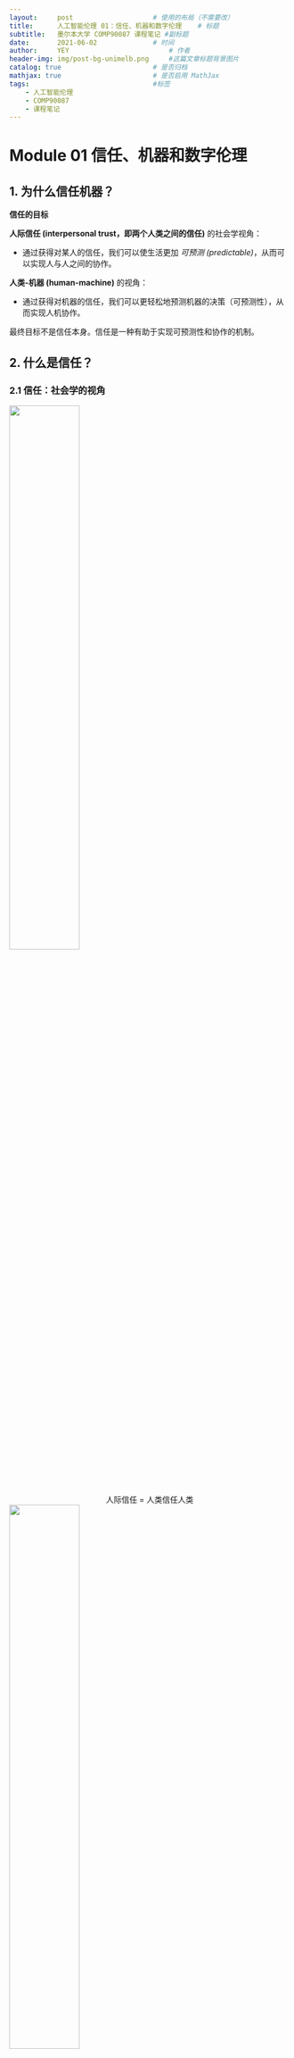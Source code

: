 ```yaml
---
layout:     post   				    # 使用的布局（不需要改）
title:      人工智能伦理 01：信任、机器和数字伦理   	# 标题 
subtitle:   墨尔本大学 COMP90087 课程笔记 #副标题
date:       2021-06-02				# 时间
author:     YEY 						# 作者
header-img: img/post-bg-unimelb.png 	#这篇文章标题背景图片
catalog: true 						# 是否归档
mathjax: true                       # 是否启用 MathJax
tags:								#标签
    - 人工智能伦理
    - COMP90087
    - 课程笔记
---
```


# Module 01 信任、机器和数字伦理

## 1. 为什么信任机器？

**信任的目标**

**人际信任 (interpersonal trust，即两个人类之间的信任)** 的社会学视角：

* 通过获得对某人的信任，我们可以使生活更加 *可预测 (predictable)*，从而可以实现人与人之间的协作。

**人类-机器 (human-machine)** 的视角：

* 通过获得对机器的信任，我们可以更轻松地预测机器的决策（可预测性），从而实现人机协作。

最终目标不是信任本身。信任是一种有助于实现可预测性和协作的机制。

## 2. 什么是信任？

### 2.1 信任：社会学的视角

<img src="http://andy-blog.oss-cn-beijing.aliyuncs.com/blog/2021-06-20-WX20210620-221323%402x.png" width="50%">

<center>人际信任 = 人类信任人类</center>

<img src="http://andy-blog.oss-cn-beijing.aliyuncs.com/blog/2021-06-20-WX20210620-222019%402x.png" width="50%">

人类 A *信任 (trusts)* 人类 B，如果：

* A 相信 B 将为 A 的 *最大利益 (best interests)* 行事；
* A 接受 B 行动的 *脆弱性 (vulnerability)*；

使得 A 可以：

* *预期 (anticipate)* B 行动的 *影响 (impact)*，

因此，可以使社交生活更具 *可预测性 (predictable)*，从而实现 *协作 (collaboration)*。

### 2.2 人类-AI 信任

<img src="http://andy-blog.oss-cn-beijing.aliyuncs.com/blog/2021-06-20-WX20210620-222458%402x.png" width="44%">

<center>人类-AI 信任 = 人类信任 AI</center>

<img src="http://andy-blog.oss-cn-beijing.aliyuncs.com/blog/2021-06-20-Image%20from%20Trust-%20machines-%20and%20digital%20ethics-%20page%209.png" width="38%">

H（人类）信任 M（机器），如果：

* H 相信 M 将为 H 的最大利益而行动；（信念）
* H 接受 M 行动的脆弱性；（风险）

使得 H 可以：

* 预测 M 的决策对 H 的影响（目标）

因此，可以使交互过程更加可预测，从而实现协作。

### 2.3 不信任和缺乏信任

**不信任（Distrust）：**

* H **相信** M **不会** 为 H 的最大利益行事。

**缺乏信任（Lack of trust）：**

* H **不相信** M **会** 为 H 的最大利益而行动；或者
* H 不接受 M 行动的脆弱性。

**注意：**信任的存在与 H 是否可以预期 M 行动对 H 的影响无关。

## 3. 合同信任

### 3.1 合同信任：社会学视角

<img src="http://andy-blog.oss-cn-beijing.aliyuncs.com/blog/2021-06-20-WX20210620-223923%402x.png" width="65%">

<center>合同信任 = 人类信任在某个特定场景下履行某种合同的人类</center>

<img src="http://andy-blog.oss-cn-beijing.aliyuncs.com/blog/2021-06-20-WX20210620-222019%402x.png" width="50%">

**注意：**合同可以是社会/规范性的，而不仅限于法律。

### 3.2 合同信任：人类-AI 信任视角

<img src="http://andy-blog.oss-cn-beijing.aliyuncs.com/blog/2021-06-20-WX20210620-224528%402x.png" width="65%">

<center>合同信任 = 人类信任在某个特定场景下履行某种合同的某个 AI 模型</center>

<img src="http://andy-blog.oss-cn-beijing.aliyuncs.com/blog/2021-06-20-WX20210620-224741%402x.png" width="80%">

### 3.3 AI 中的合同

**值得信任的 AI 模型标准：**

<img src="http://andy-blog.oss-cn-beijing.aliyuncs.com/blog/2021-06-20-Trustworth%20AI%20model.png" width="100%">

* 我相信该模型可以保护我的隐私
* 我相信该模型在部署中表现良好
* 我相信该模型对于数据中的小噪声具有鲁棒性

### 3.4 重构人类-AI 信任

<img src="http://andy-blog.oss-cn-beijing.aliyuncs.com/blog/2021-06-20-WX20210620-225543%402x.png" width="48%">

H（人类）信任 M（机器），如果：

* H 相信 M 将履行符合 H 最佳利益的 *一组特定合同 (a particular set of contracts)*；
* H 接受 M 行动的脆弱性；

使得 H 可以：

* 预测 M 的决策对 H 的影响

因此，可以使交互更加可预测，从而实现协作。

## 4. 可信赖度与信任

### 4.1 可信赖的 AI

AI 模型/代理是 **可信赖的 (trustworthy)**，如果：

* 它可以履行其一系列合同

注意，这与 **信任 (trust)** 无关：

* 信任并不意味着可信赖度
* 可信赖度并不意味着信任

### 4.2 正当信任与非正当信任

<img src="http://andy-blog.oss-cn-beijing.aliyuncs.com/blog/2021-06-20-WX20210620-230353%402x.png" width="60%">

**正当信任 (Warranted trust)** = 信任是由 *可信赖度 (trustworthiness)* 引起的

**非正当信任 (Unwarranted trust)** = 信任是由其他原因引起的

### 4.3 非正当信任的例子

用户仅仅由于某系统拥有高质量的 UI 界面而相信该系统具有高性能：

<img src="http://andy-blog.oss-cn-beijing.aliyuncs.com/blog/2021-06-20-WX20210620-230721%402x.png" width="60%">

**注意：**如果信任可以通过操纵可信赖度来改变，那么它就是正当的。

### 4.4 信任的理想结果

我们应该追求：

* 正当信任
* 正当不信任

我们应该避免：

* 非正当信任
* 非正当不信任

**注意：**非正当信任并不是由可信赖度引起的，因此我们不能依靠它来得到适当的预期。

## 5. 内部信任和外部信任

### 5.1 内部信任和外部信任

是什么 **导致** 了正当信任？

<img src="http://andy-blog.oss-cn-beijing.aliyuncs.com/blog/2021-06-20-WX20210620-232300%402x.png" width="100%">

### 5.2 正当内部信任

是什么 **导致** 了正当内部信任？

<img src="http://andy-blog.oss-cn-beijing.aliyuncs.com/blog/2021-06-20-WX20210620-232720%402x.png" width="40%">

**例子：**

* 我们相信医学专家在解释导致其诊断的各种因素时会引用可敬的研究来证明他们的主张是正确的。
* 我们信任基于 AI 的信用评分模型，因为我们对每个决策的重要特征都有解释，并建议如何更改决策。

### 5.3 正当外部信任

是什么 **导致** 了正当外部信任？

<img src="http://andy-blog.oss-cn-beijing.aliyuncs.com/blog/2021-06-20-WX20210620-233042%402x.png" width="40%">

**例子：**

* 我们信任医学专家，因为他们已经通过了几项有关其能力的检查，并且具有为我们做出正确诊断的悠久历史。
* 我们信任基于 AI 的信用评分模型，因为我们已经看到了测试数据的结果，并且已经在部署中很好地工作了。

### 5.4 增加 AI 中的信任

<center>内部 (Intrinsic) = 理解推理 (reasoning)</center>

<center>外部 (Extrinsic) = 理解行为 (behaviour)</center>

**增加内部信任：**

* 可解释性 (Explainability)
  * 简洁性 (Simplicity)
  * 透明度 (Transparency)
  * 解释 (Explanation)

**增加外部信任：**

* 通过代理 (By proxy)：可信赖的专家判断 AI 模型
* 部署后数据 (Post-deployment data)：在实际环境中部署后维护合同的示例
* 测试集 (Test sets)：以特定方式分发的示例

## 6. 使用、误用、弃用、滥用：不正当的信任和不信任

### 6.1 决定自动化使用的因素

根据 Parasurman 和 Riley（1997）的研究，有三个主要因素决定某人是否会使用 AI /自动化：

* 精神工作量 (Mental workload)
* 认知开销 (Cognitive overhead)
* 信任 (Trust)

### 6.2 自动化的误用 (Misuse)

**定义：**在不应该使用自动化时使用自动化。
**原因：**非正当信任，由于：

* 对自动化的过度依赖（例如精神工作量大）
* 启发式决策中的决策偏见
* 人为监控错误（例如，不清楚的错误消息，高误报率）
* 机器监控错误
* 自动化偏差

**影响：**由自动化引起且未被人察觉的问题（例如自满）。

### 6.3 自动化的弃用 (Disuse)

**定义：**应该使用自动化时不使用自动化。

**原因：**非正当的不信任，由于：

* 人为监控错误（误报率低）
* 机器监控错误
* 人为偏见

**影响：**禁用/忽略警报，导致人为检测不到的问题。

### 6.4 自动化的滥用 (Abuse)

**定义：**在不应该使用自动化时进行部署（例如，设计时没有考虑到操作者的情况）。

**原因：**来自 **设计者** 的非正当信任，由于：

* 对人类操作员的不信任
* 自动化偏差
* 傲慢 

**影响：**人机界面不匹配，操作员缺乏态势感知。

### 6.5 例子：Therac-25

**Therac-25** 是一台放射治疗机，由软件控制

**结果：**Therac-25 给六名患者带来了过量的辐射，导致其死亡。

**原因：**软件错误，来自：

* 误用：放射线师的不正当信任？ 错误代码对操作员毫无意义：例如 “故障16”
* 弃用 (?)：已从 Therac 早期版本中删除但未由软件代替的硬件互锁。
* 滥用：设计 Therac-25 的过程中，几乎没有放射线师的参与； 当烧伤和早期死亡被报道时，来自设计师的狂妄自大。

## 7. AI 中的信任和伦理

### 7.1 信任和伦理

<center>信任 ≠ 伦理，但是二者是密不可分的。</center>

### 7.2 用户信任

<img src="http://andy-blog.oss-cn-beijing.aliyuncs.com/blog/2021-06-20-WX20210621-001252%402x.png" width="55%">

### 7.3 AI 中的伦理问题

<img src="http://andy-blog.oss-cn-beijing.aliyuncs.com/blog/2021-06-20-WX20210621-001511%402x.png" width="90%">

### 7.4 信任、机器和伦理：总结

**信任：**

* 相信行事“符合我的利益”

  接受风险

  预测决策的影响

* 合同信任

* 正当和非正当的信任和不信任

* 信任的原因

  * 内部信任（推理）

  * 外部信任（行为）

**关键要点：**

* 明确哪些合同适用于您的模型/系统

* 信任只有在正当的情况下才是（道德上）可取的
* 不信任如果是正当的，那么它就是可取的
* 不正确校准的信任会导致现实问题
* 人工智能中的伦理问题源于人与人之间的利益不同，因此信任程度不同

## 8. 推荐阅读
* [*Formalizing Trust in Artificial Intelligence: Prerequisites, Causes and Goals of Human Trust in AI.*](http://andy-blog.oss-cn-beijing.aliyuncs.com/blog/2021-08-02-Alon2021.pdf)
* [*Human and Automation: Use, Misuse, Disuse, Abuse.*](http://andy-blog.oss-cn-beijing.aliyuncs.com/blog/2021-08-02-parasurman-humans-and-automation-use-misuse-disuse-abuse.pdf)
